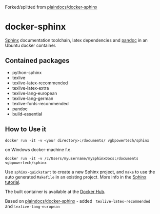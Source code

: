 Forked/splitted from 
[plaindocs/docker-sphinx](https://github.com/plaindocs/docker-sphinx)
# docker-sphinx
[Sphinx](http://sphinx-doc.org/) documentation toolchain, latex dependencies and [pandoc](http://johnmacfarlane.net/pandoc) in an Ubuntu docker container.

## Contained packages
* python-sphinx
* texlive  
* texlive-latex-recommended 
* texlive-latex-extra 
* texlive-lang-european 
* texlive-lang-german
* texlive-fonts-recommended 
* pandoc
* build-essential

## How to Use it

    docker run -it -v <your directory>:/documents/ vgbpowertech/sphinx

on Windows docker-machine f.e.

    docker run -it -v /c/Users/myusername/mySphinxDocs:/documents vgbpowertech/sphinx

Use `sphinx-quickstart` to create a new Sphinx project, and `make` to use the auto generated `Makefile` in an existing project. More info in the [Sphinx tutorial](http://sphinx-doc.org/tutorial.html).

The built container is available at the [Docker Hub](https://hub.docker.com/r/vgbpowertech/sphinx/).

Based on [plaindocs/docker-sphinx](https://github.com/plaindocs/docker-sphinx) - added ` texlive-latex-recommended` and `texlive-lang-european`